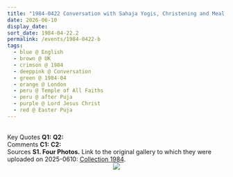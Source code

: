 ```yaml
---
title: "1984-0422 Conversation with Sahaja Yogis, Christening and Meal, after Easter Pūjā, Temple of All Faiths (now demolished, 11c Pond St), Belsize Park, Hampstead, London, UK"
date: 2026-06-10
display_date: 
sort_date: 1984-04-22.2
permalink: /events/1984-0422-b
tags:
  - blue @ English
  - brown @ UK
  - crimson @ 1984
  - deeppink @ Conversation
  - green @ 1984-04
  - orange @ London
  - peru @ Temple of All Faiths
  - peru @ after Puja  
  - purple @ Lord Jesus Christ
  - red @ Easter Puja
---
```


<br>

<wave-list>
  <list-title color="DarkSeaGreen" width="55">Key Quotes</list-title>
  <list-item color="BlanchedAlmond" width="280"><b>Q1:</b> <i></i></list-item>
  <list-item color="Lavender" width="280"><b>Q2:</b> <i></i></list-item>
</wave-list>

<br>

<wave-list>
  <list-title color="DarkSeaGreen" width="55">Comments</list-title>
  <list-item color="BlanchedAlmond" width="280"><b>C1:</b> <i></i></list-item>
  <list-item color="Lavender" width="280"><b>C2:</b> <i></i></list-item>
</wave-list>

<br>

<wave-list>
  <list-title color="DarkSeaGreen" width="40">Sources</list-title>
  <list-item color="BlanchedAlmond"  width="280"><b>S1. Four Photos.</b> Link to the original gallery to which they were uploaded on 2025-0610: <a href="https://eternalmoments.smugmug.com/Collections/Grazyna-Anslow-Collection/1984/">Collection 1984</a>.</list-item>
</wave-list>

<div style="text-align: center"><img src="https://pub-bcc3cbe9b1e94ba1ac28915f7a3900fa.r2.dev/1984-0422_Conversation_with_Sahaja_Yogis_Christening_and_Meal_after_Easter_Puja_Temple_of_All_Faiths_(now_demolished_11c_Pond_St)_Belsize_Park_Hampstead_London_UK_04_(baby_Anslow)_(Grazyna_Anslow_Collection).jpg" /></div>